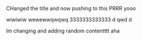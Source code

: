 CHanged the title and now pushing to this PRRR
yooo

wiwiwiw
wewewwqwqwq
3333333333333
d  qwd  d

Im changing and adding random contentttt aha
